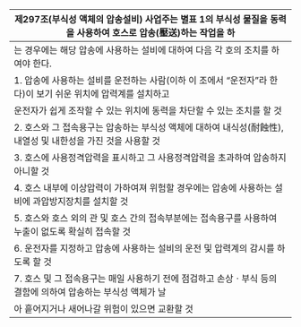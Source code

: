 | 제297조(부식성 액체의 압송설비) 사업주는 별표 1의 부식성 물질을 동력을 사용하여 호스로 압송(壓送)하는 작업을 하 |
| --- |
| 는 경우에는 해당 압송에 사용하는 설비에 대하여 다음 각 호의 조치를 하여야 한다. |
| 1. 압송에 사용하는 설비를 운전하는 사람(이하 이 조에서 “운전자”라 한다)이 보기 쉬운 위치에 압력계를 설치하고 |
| 운전자가 쉽게 조작할 수 있는 위치에 동력을 차단할 수 있는 조치를 할 것 |
| 2. 호스와 그 접속용구는 압송하는 부식성 액체에 대하여 내식성(耐蝕性), 내열성 및 내한성을 가진 것을 사용할 것 |
| 3. 호스에 사용정격압력을 표시하고 그 사용정격압력을 초과하여 압송하지 아니할 것 |
| 4. 호스 내부에 이상압력이 가하여져 위험할 경우에는 압송에 사용하는 설비에 과압방지장치를 설치할 것 |
| 5. 호스와 호스 외의 관 및 호스 간의 접속부분에는 접속용구를 사용하여 누출이 없도록 확실히 접속할 것 |
| 6. 운전자를 지정하고 압송에 사용하는 설비의 운전 및 압력계의 감시를 하도록 할 것 |
| 7. 호스 및 그 접속용구는 매일 사용하기 전에 점검하고 손상ㆍ부식 등의 결함에 의하여 압송하는 부식성 액체가 날 |
| 아 흩어지거나 새어나갈 위험이 있으면 교환할 것 |